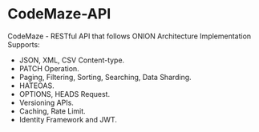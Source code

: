 # CodeMaze-API
CodeMaze - RESTful API that follows ONION Architecture Implementation
Supports:
- JSON, XML, CSV Content-type.
- PATCH Operation.
- Paging, Filtering, Sorting, Searching, Data Sharding.
- HATEOAS.
- OPTIONS, HEADS Request.
- Versioning APIs.
- Caching, Rate Limit.
- Identity Framework and JWT.
